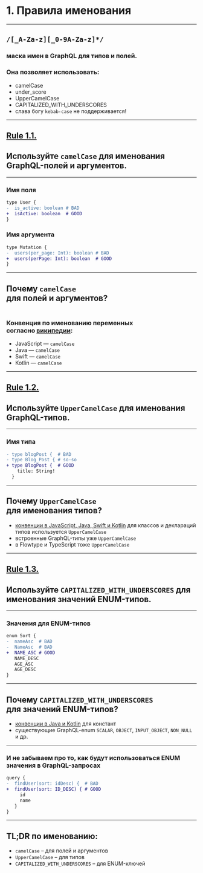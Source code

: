 # 1. Правила именования

-----

## `/[_A-Za-z][_0-9A-Za-z]*/`

### маска имен в GraphQL для типов и полей.

### Она позволяет использовать: <!-- .element: class="fragment" -->

- camelCase <!-- .element: class="fragment" -->
- under_score <!-- .element: class="fragment" -->
- UpperCamelCase <!-- .element: class="fragment" -->
- CAPITALIZED_WITH_UNDERSCORES <!-- .element: class="fragment" -->
- <span>слава богу `kebab-case` не поддерживается!</span> <!-- .element: class="fragment" -->

-----

## [Rule 1.1.](https://github.com/nodkz/conf-talks/tree/master/articles/graphql/schema-design#rule-1.1) <!-- .element: target="_blank"  -->

## Используйте `camelCase` для именования GraphQL-полей и аргументов.

-----

### Имя поля

```diff
type User {
-  is_active: boolean # BAD
+  isActive: boolean  # GOOD
}

```

### Имя аргумента

```diff
type Mutation {
-  users(per_page: Int): boolean # BAD
+  users(perPage: Int): boolean  # GOOD
}

```

-----

## Почему `camelCase` <br/>для полей и аргументов?

### <br/>Конвенция по именованию переменных <br />согласно [википедии](https://en.wikipedia.org/wiki/Naming_convention_(programming)):

- JavaScript — `camelCase`
- Java — `camelCase`
- Swift — `camelCase`
- Kotlin — `camelCase`

-----

## [Rule 1.2.](https://github.com/nodkz/conf-talks/tree/master/articles/graphql/schema-design#rule-1.2) <!-- .element: target="_blank"  -->

## Используйте `UpperCamelCase` для именования GraphQL-типов.

-----

### Имя типа

```diff
- type blogPost {  # BAD
- type Blog_Post { # so-so
+ type BlogPost {  # GOOD
    title: String!
  }

```

-----

## Почему `UpperCamelCase` <br/>для именования типов?

- [конвенции в JavaScript, Java, Swift и Kotlin](https://en.wikipedia.org/wiki/Naming_convention_(programming)) для классов и деклараций типов используется `UpperCamelCase`
- встроенные GraphQL-типы уже `UpperCamelCase`
- в Flowtype и TypeScript тоже `UpperCamelCase`

-----

## [Rule 1.3.](https://github.com/nodkz/conf-talks/tree/master/articles/graphql/schema-design#rule-1.3) <!-- .element: target="_blank"  -->

## Используйте `CAPITALIZED_WITH_UNDERSCORES` для именования значений ENUM-типов.

-----

### Значения для ENUM-типов

```diff
enum Sort {
-  nameAsc  # BAD
-  NameAsc  # BAD
+  NAME_ASC # GOOD
   NAME_DESC
   AGE_ASC
   AGE_DESC
}

```

-----

## Почему `CAPITALIZED_WITH_UNDERSCORES` <br/>для значений ENUM-типов?

- [конвенции в Java и Kotlin](https://en.wikipedia.org/wiki/Naming_convention_(programming)) для констант
- существующие GraphQL-enum `SCALAR`, `OBJECT`, `INPUT_OBJECT`, `NON_NULL` и др.

-----

### И не забываем про то, как будут использоваться ENUM значения в GraphQL-запросах

```diff
query {
-  findUser(sort: idDesc) {  # BAD
+  findUser(sort: ID_DESC) { # GOOD
     id
     name
   }
}

```

-----

## TL;DR по именованию:

- `camelCase` – для полей и аргументов
- `UpperCamelCase` – для типов
- `CAPITALIZED_WITH_UNDERSCORES` – для ENUM-ключей
